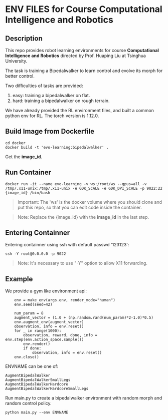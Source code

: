 # ENV FILES for Course **Computational Intelligence and Robotics**
## Description
This repo provides robot learning environments for course **Computational Intelligence and Robotics** directed by Prof. Huaping Liu at Tsinghua University.

The task is training a Bipedalwalker to learn control and evolve its morph for better control.

Two difficulties of tasks are provided:
1. easy: training a bipedalwalker on flat.
2. hard: training a bipedalwalker on rough terrain.

We have already provided the RL environment files, and built a common python env for RL. The torch version is 1.12.0.

## Build Image from Dockerfile
```
cd docker
docker build -t 'evo-learning:bipedalwalker' . 
```
Get the **image_id**.

## Run Container
```
docker run -it --name evo-learning -v ws:/root/ws --gpus=all -v /tmp/.x11-unix:/tmp/.x11-unix -e GDK_SCALE -e GDK_DPI_SCALE -p 9022:22 {image_id} /bin/bash
```
> Important: The 'ws' is the docker volume where you should clone and put this repo, so that you can edit code inside the container.

> Note: Replace the {image_id} with the **image_id** in the last step.

## Entering Containner
Entering containner using ssh with default passwd '123123':
```
ssh -Y root@0.0.0.0 -p 9022
```
> Note: It's necessary to use "-Y" option to allow X11 forwarding.

## Example
We provide a gym like environment api:
```
    env = make_env(args.env, render_mode="human")
    env.seed(seed=42)

    num_param = 8
    augment_vector = (1.0 + (np.random.rand(num_param)*2-1.0)*0.5)
    env.augment_env(augment_vector)
    observation, info = env.reset()
    for _ in range(1000):
        observation, reward, done, info = env.step(env.action_space.sample())
        env.render()
        if done:
            observation, info = env.reset()
    env.close()
```
ENVNAME can be one of:
```
AugmentBipedalWalker
AugmentBipedalWalkerSmallLegs
AugmentBipedalWalkerHardcore
AugmentBipedalWalkerHardcoreSmallLegs
```
Run main.py to create a bipedalwalker environment with random morph and random control policy.
```
python main.py --env ENVNAME
```
